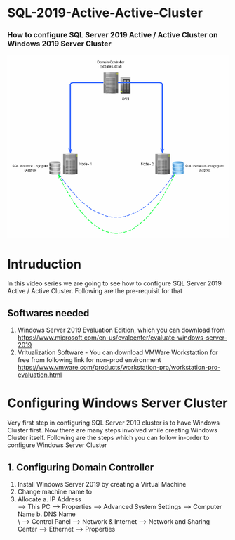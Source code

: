 # SQL-2019-Active-Active-Cluster
### How to configure SQL Server 2019 Active / Active Cluster on Windows 2019 Server Cluster

<img src="ActiveActiveSQLCluster.gif" alt="SQL Cluster">

# Intruduction
In this video series we are going to see how to configure SQL Server 2019 Active / Active Cluster. Following are the pre-requisit for that

## Softwares needed
1. Windows Server 2019 Evaluation Edition, which you can download from 
    https://www.microsoft.com/en-us/evalcenter/evaluate-windows-server-2019
2. Vritualization Software - You can download VMWare Workstattion for free from following link for non-prod environment 
    https://www.vmware.com/products/workstation-pro/workstation-pro-evaluation.html


# Configuring Windows Server Cluster
Very first step in configuring SQL Server 2019 cluster is to have Windows Cluster first. Now there are many steps involved while creating Windows Cluster itself. Following are the steps which you can follow in-order to configure Windows Server Cluster

## 1. Configuring Domain Controller 
1. Install Windows Server 2019 by creating a Virtual Machine
2. Change machine name to
3. Allocate 
   a. IP Address <br>
       --> This PC --> Properties --> Advanced System Settings --> Computer Name
   b. DNS Name <br>
   \   --> Control Panel --> Network & Internet --> Network and Sharing Center --> Ethernet --> Properties
    
